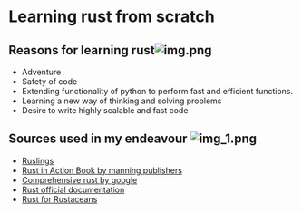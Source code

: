 # Learning rust from scratch
## Reasons for learning rust![img.png](../img.png)
* Adventure
* Safety of code
* Extending functionality of python to perform fast and efficient functions.
* Learning a new way of thinking and solving problems
* Desire to write highly scalable and fast code

## Sources used in my endeavour ![img_1.png](../img_1.png)
* [Ruslings](https://github.com/rust-lang/rustlings)
* [Rust in Action Book by manning publishers](https://www.amazon.com/Rust-Action-TS-McNamara/dp/1617294551)
* [Comprehensive rust by google](https://google.github.io/comprehensive-rust/structure.html)
* [Rust official documentation](https://www.rust-lang.org/learn)
* [Rust for Rustaceans](https://www.amazon.com/Rust-Rustaceans-Programming-Experienced-Developers/dp/1718501854/ref=sr_1_1?crid=5UHZ7QV5XI16&keywords=rust+for+rustaceans&qid=1672314525&s=books&sprefix=rust+f%2Cstripbooks-intl-ship%2C3175&sr=1-1)
